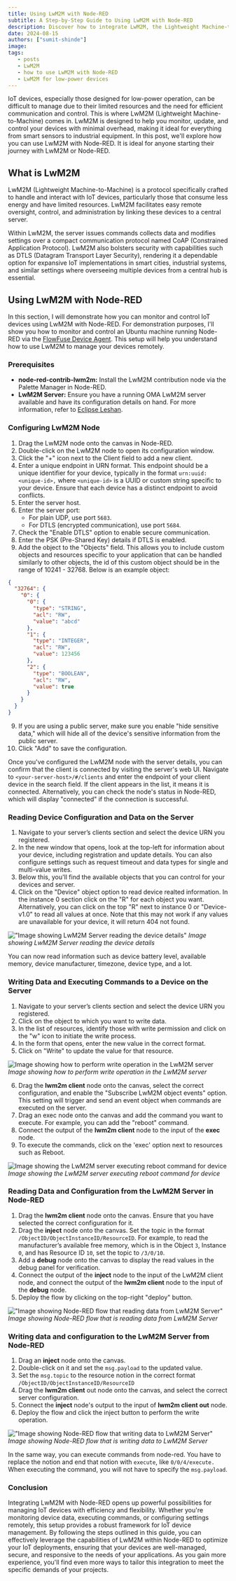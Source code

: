 ```yaml
---
title: Using LwM2M with Node-RED
subtitle: A Step-by-Step Guide to Using LwM2M with Node-RED
description: Discover how to integrate LwM2M, the Lightweight Machine-to-Machine protocol, with Node-RED to manage IoT devices effectively. This guide covers everything from configuring LwM2M nodes to reading and writing data and executing commands remotely, ensuring you can easily optimize your device management.
date: 2024-08-15
authors: ["sumit-shinde"]
image: 
tags:
   - posts
   - LwM2M
   - how to use LwM2M with Node-RED
   - LwM2M for low-power devices
---
```


IoT devices, especially those designed for low-power operation, can be difficult to manage due to their limited resources and the need for efficient communication and control. This is where LwM2M (Lightweight Machine-to-Machine) comes in. LwM2M is designed to help you monitor, update, and control your devices with minimal overhead, making it ideal for everything from smart sensors to industrial equipment. In this post, we'll explore how you can use LwM2M with Node-RED. It is ideal for anyone starting their journey with LwM2M or Node-RED.

<!--more-->

## What is LwM2M

LwM2M (Lightweight Machine-to-Machine) is a protocol specifically crafted to handle and interact with IoT devices, particularly those that consume less energy and have limited resources. LwM2M facilitates easy remote oversight, control, and administration by linking these devices to a central server.

Within LwM2M, the server issues commands collects data and modifies settings over a compact communication protocol named CoAP (Constrained Application Protocol). LwM2M also bolsters security with capabilities such as DTLS (Datagram Transport Layer Security), rendering it a dependable option for expansive IoT implementations in smart cities, industrial systems, and similar settings where overseeing multiple devices from a central hub is essential.

## Using LwM2M with Node-RED

In this section, I will demonstrate how you can monitor and control IoT devices using LwM2M with Node-RED. For demonstration purposes, I'll show you how to monitor and control an Ubuntu machine running Node-RED via the [FlowFuse Device Agent](/product/device-agent/). This setup will help you understand how to use LwM2M to manage your devices remotely.

### Prerequisites

- **node-red-contrib-lwm2m:** Install the LwM2M contribution node via the Palette Manager in Node-RED.
- **LwM2M Server:** Ensure you have a running OMA LwM2M server available and have its configuration details on hand. For more information, refer to [Eclipse Leshan](https://eclipse.dev/leshan/).

### Configuring LwM2M Node

1. Drag the LwM2M node onto the canvas in Node-RED.
2. Double-click on the LwM2M node to open its configuration window.
3. Click the "+" icon next to the Client field to add a new client.
4. Enter a unique endpoint in URN format. This endpoint should be a unique identifier for your device, typically in the format `urn:uuid:<unique-id>,` where `<unique-id>` is a UUID or custom string specific to your device. Ensure that each device has a distinct endpoint to avoid conflicts.
5. Enter the server host.
6. Enter the server port:
   - For plain UDP, use port `5683`.
   - For DTLS (encrypted communication), use port `5684`.
7. Check the "Enable DTLS" option to enable secure communication.
8. Enter the PSK (Pre-Shared Key) details if DTLS is enabled.
9. Add the object to the "Objects" field. This allows you to include custom objects and resources specific to your application that can be handled similarly to other objects, the id of this custom object should be in the range of 10241 - 32768. Below is an example object:

```json
{
  "32764": {
    "0": {
      "0": {
        "type": "STRING",
        "acl": "RW",
        "value": "abcd"
      },
      "1": {
        "type": "INTEGER",
        "acl": "RW",
        "value": 123456
      },
      "2": {
        "type": "BOOLEAN",
        "acl": "RW",
        "value": true
      }
    }
  }
}
```

9. If you are using a public server, make sure you enable "hide sensitive data," which will hide all of the device's sensitive information from the public server.
10. Click "Add" to save the configuration.

Once you've configured the LwM2M node with the server details, you can confirm that the client is connected by visiting the server's web UI. Navigate to `<your-server-host>/#/clients` and enter the endpoint of your client device in the search field. If the client appears in the list, it means it is connected. Alternatively, you can check the node's status in Node-RED, which will display "connected" if the connection is successful.

### Reading Device Configuration and Data on the Server

1. Navigate to your server’s clients section and select the device URN you registered.
2. In the new window that opens, look at the top-left for information about your device, including registration and update details. You can also configure settings such as request timeout and data types for single and multi-value writes.
3. Below this, you'll find the available objects that you can control for your devices and server.
4. Click on the "Device" object option to read device realted information. In the instance 0 section click on the "R" for each object you want. Alternatively, you can click on the top "R" next to instance 0 or "Device-v1.0" to read all values at once. Note that this may not work if any values are unavailable for your device, it will return 404 not found.

!["Image showing LwM2M Server reading the device details"](./images/lwm2m-server-reading.gif "Image showing LwM2M Server reading the device details")
_Image showing LwM2M Server reading the device details_

You can now read information such as device battery level, available memory, device manufacturer, timezone, device type, and a lot.

### Writing Data and Executing Commands to a Device on the Server

1. Navigate to your server’s clients section and select the device URN you registered.
2. Click on the object to which you want to write data.
3. In the list of resources, identify those with write permission and click on the "w" icon to initiate the write process.
4. In the form that opens, enter the new value in the correct format.
5. Click on "Write" to update the value for that resource.

![Image showing how to perform write operation in the LwM2M server](./images/writing-in-server.gif "Image showing the LwM2M server executing reboot command for device")
*Image showing how to perform write operation in the LwM2M server*

6. Drag the **lwm2m client** node onto the canvas, select the correct configuration, and enable the "Subscribe LwM2M object events" option. This setting will trigger and send an event object when commands are executed on the server.
7. Drag an exec node onto the canvas and add the command you want to execute. For example, you can add the "reboot" command.
8. Connect the output of the **lwm2m client** node to the input of the **exec** node.
9. To execute the commands, click on the 'exec' option next to resources such as Reboot.

![Image showing the LwM2M server executing reboot command for device](./images/executing-command-from-server.gif "Image showing the LwM2M server executing reboot command for device")
*Image showing the LwM2M server executing reboot command for device*

### Reading Data and Configuration from the LwM2M Server in Node-RED

1. Drag the **lwm2m client** node onto the canvas. Ensure that you have selected the correct configuration for it.
2. Drag the **inject** node onto the canvas. Set the topic in the format `/ObjectID/ObjectInstanceID/ResourceID`. For example, to read the manufacturer’s available free memory, which is in the Object `3`, Instance `0`, and  has Resource ID `10`, set the topic to `/3/0/10`.
3. Add a **debug** node onto the canvas to display the read values in the debug panel for verification.
4. Connect the output of the **inject** node to the input of the LwM2M client node, and connect the output of the **lwm2m client** node to the input of the **debug** node.
5. Deploy the flow by clicking on the top-right "deploy" button.

!["Image showing Node-RED flow that reading data from LwM2M Server"](./images/reading-data-from-server-in-nr.gif "Image showing Node-RED flow that reading data from LwM2M Server")
_Image showing Node-RED flow that is reading data from LwM2M Server_

### Writing data and configuration to the LwM2M Server from Node-RED

1. Drag an **inject** node onto the canvas.
2. Double-click on it and set the `msg.payload` to the updated value.
3. Set the `msg.topic` to the resource notion in the correct format `/ObjectID/ObjectInstanceID/ResourceID`
4. Drag the **lwm2m client** out node onto the canvas, and select the correct server configuration.
5. Connect the **inject** node's output to the input of **lwm2m client out** node.
6. Deploy the flow and click the inject button to perform the write operation.

!["Image showing Node-RED flow that writing data to LwM2M Server"](./images/writing-data-to-server-from-nr.gif "Image showing Node-RED flow that writing data to LwM2M Server")
_Image showing Node-RED flow that is writing data to LwM2M Server_

In the same way, you can execute commands from node-red. You have to replace the notion and end that notion with `execute`, like `0/0/4/execute.` When executing the command, you will not have to specify the `msg.payload`.

### Conclusion

Integrating LwM2M with Node-RED opens up powerful possibilities for managing IoT devices with efficiency and flexibility. Whether you're monitoring device data, executing commands, or configuring settings remotely, this setup provides a robust framework for IoT device management. By following the steps outlined in this guide, you can effectively leverage the capabilities of LwM2M within Node-RED to optimize your IoT deployments, ensuring that your devices are well-managed, secure, and responsive to the needs of your applications. As you gain more experience, you'll find even more ways to tailor this integration to meet the specific demands of your projects.
